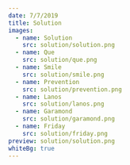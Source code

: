 ```yaml
---
date: 7/7/2019
title: Solution
images:
  - name: Solution
    src: solution/solution.png
  - name: Que
    src: solution/que.png
  - name: Smile
    src: solution/smile.png
  - name: Prevention
    src: solution/prevention.png
  - name: Lanos
    src: solution/lanos.png
  - name: Garamond
    src: solution/garamond.png
  - name: Friday
    src: solution/friday.png
preview: solution/solution.png
whiteBg: true
---
```


<demo-show-case :images='images' :white-bg='whiteBg'></demo-show-case>
